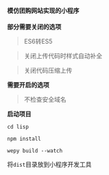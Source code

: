 #### 模仿团购网站实现的小程序

**部分需要关闭的选项**
> ES6转ES5

> 关闭上传代码时样式自动补全

> 关闭代码压缩上传


**需要开启的选项**
> 不检查安全域名

**启动项目**

```
cd lisp

npm install

wepy build --watch
```
将`dist`目录放到小程序开发工具


